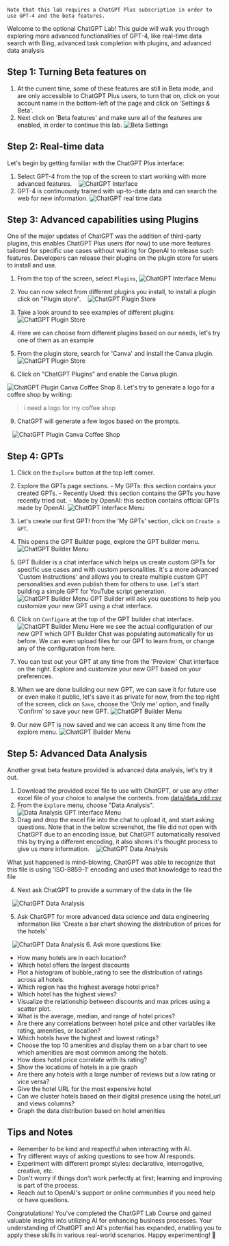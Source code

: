 ```
Note that this lab requires a ChatGPT Plus subscription in order to use GPT-4 and the beta features.
```

Welcome to the optional ChatGPT Lab! This guide will walk you through exploring more advanced functionalities of GPT-4, like real-time data search with Bing, advanced task completion with plugins, and advanced data analysis

## Step 1: Turning Beta features on

1. At the current time, some of these features are still in Beta mode, and are only accessible to ChatGPT Plus users, to turn that on, click on your account name in the bottom-left of the page and click on 'Settings & Beta'.
2. Next click on 'Beta features' and make sure all of the features are enabled, in order to continue this lab.
![Beta Settings](media/openai-betafeaturesnew.png)

## Step 2: Real-time data

Let's begin by getting familiar with the ChatGPT Plus interface:

1. Select GPT-4 from the top of the screen to start working with more advanced features.
   ![ChatGPT Interface](media/gpt4-selectionnew.png)
   
 2. GPT-4 is continuously trained with up-to-date data and can search the web for new information.
	 ![ChatGPT real time data](media/gpt4-realtimedata.png)
  
## Step 3: Advanced capabilities using Plugins
  

One of the major updates of ChatGPT was the addition of third-party plugins, this enables ChatGPT Plus users (for now) to use more features tailored for specific use cases without waiting for OpenAI to release such features. Developers can release their plugins on the plugin store for users to install and use.
  

1. From the top of the screen, select `Plugins`, 
   ![ChatGPT Interface Menu](media/gpt4-pluginsnew.png)
2. You can now select from different plugins you install, to install a plugin click on "Plugin store".
   ![ChatGPT Plugin Store](media/gpt4-pluginsstorenew.png)

3. Take a look around to see examples of different plugins
    ![ChatGPT Plugin Store](media/gpt4-pluginsstore1new.png)

5. Here we can choose from different plugins based on our needs, let's try one of them as an example
6. From the plugin store, search for 'Canva' and install the Canva plugin.
    ![ChatGPT Plugin Store](media/gpt4-canvapluginnew.png)

7. Click on "ChatGPT Plugins" and enable the Canva plugin.

![ChatGPT Plugin Canva Coffee Shop](media/gpt4-canvaselectionnew.png)
8. Let's try to generate a logo for a coffee shop by writing:
> i need a logo for my coffee shop
9. ChatGPT will generate a few logos based on the prompts.

   ![ChatGPT Plugin Canva Coffee Shop](media/gpt4-shoplogo.png)
  

## Step 4: GPTs

   1. Click on the `Explore` button at the top left corner.
   2. Explore the GPTs page sections.
	- My GPTs: this section contains your created GPTs.
	- Recently Used: this section contains the GPTs you have recently tried out.
	- Made by OpenAI: this section contains official GPTs made by OpenAI.
	   ![ChatGPT Interface Menu](media/gpt4-gptsmenu.png)

3. Let's create our first GPT! from the 'My GPTs' section, click on `Create a GPT`.
4. This opens the GPT Builder page, explore the GPT builder menu.
	![ChatGPT Builder Menu](media/gpt4-gptbuilder.png)

5. GPT Builder is a chat interface which helps us create custom GPTs for specific use cases and with custom personalities. It's a more advanced 'Custom Instructions' and allows you to create multiple custom GPT personalities and even publish them for others to use.
	Let's start building a simple GPT for YouTube script generation.
	![ChatGPT Builder Menu](media/gpt4-gptbuilder-example.png)
	GPT Builder will ask you questions to help you customize your new GPT using a chat interface.

6. Click on `Configure` at the top of the GPT builder chat interface.
	![ChatGPT Builder Menu](media/gpt4-gptbuilder-example-2.png)
	Here we see the actual configuration of our new GPT which GPT Builder Chat was populating automatically for us before.
	We can even upload files for our GPT to learn from, or change any of the configuration from here.

7. You can test out your GPT at any time from the 'Preview' Chat interface on the right.
   Explore and customize your new GPT based on your preferences.

8. When we are done building our new GPT, we can save it for future use or even make it public, let's save it as private for now, from the top right of the screen, click on `Save`, choose the 'Only me' option, and finally 'Confirm' to save your new GPT.
	![ChatGPT Builder Menu](media/gpt4-gptbuilder-save.png)

9. Our new GPT is now saved and we can access it any time from the explore menu.
	![ChatGPT Builder Menu](media/gpt4-newgpt.png)

## Step 5: Advanced Data Analysis

Another great beta feature provided is advanced data analysis, let's try it out.

1. Download the provided excel file to use with ChatGPT, or use any other excel file of your choice to analyse the contents.
   from [data/data_rdd.csv](data/data_rdd.csv)
2. From the `Explore` menu, choose "Data Analysis".
   ![Data Analysis GPT Interface Menu](media/gpt4-dataanalysisnew.png)
3. Drag and drop the excel file into the chat to upload it, and start asking questions.
	Note that in the below screenshot, the file did not open with ChatGPT due to an encoding issue, but ChatGPT automatically resolved this by trying a different encoding, it also shows it's thought process to give us more information.
   ![ChatGPT Data Analysis](media/gpt4-errorfix.png)

What just happened is mind-blowing, ChatGPT was able to recognize that this file is using 'ISO-8859-1' encoding and used that knowledge to read the file

4. Next ask ChatGPT to provide a summary of the data in the file

   ![ChatGPT Data Analysis](media/gpt4-analysissummary.png)

  
5. Ask ChatGPT for more advanced data science and data engineering information like 'Create a bar chart showing the distribution of prices for the hotels'

   ![ChatGPT Data Analysis](media/gpt4-chart.png)
6. Ask more questions like:
- How many hotels are in each location?
- Which hotel offers the largest discounts
- Plot a histogram of bubble_rating to see the distribution of ratings across all hotels.
- Which region has the highest average hotel price?
- Which hotel has the highest views?
- Visualize the relationship between discounts and max prices using a scatter plot. 
- What is the average, median, and range of hotel prices?
- Are there any correlations between hotel price and other variables like rating, amenities, or location?
- Which hotels have the highest and lowest ratings?
- Choose the top 10 amenities and display them on a bar chart to see which amenities are most common among the hotels.
- How does hotel price correlate with its rating?
- Show the locations of hotels in a pie graph
- Are there any hotels with a large number of reviews but a low rating or vice versa?
- Give the hotel URL for the most expensive hotel
- Can we cluster hotels based on their digital presence using the hotel_url and views columns?
- Graph the data distribution based on hotel amenities



## Tips and Notes

  
- Remember to be kind and respectful when interacting with AI.
- Try different ways of asking questions to see how AI responds.
- Experiment with different prompt styles: declarative, interrogative, creative, etc.
- Don't worry if things don't work perfectly at first; learning and improving is part of the process.
- Reach out to OpenAI's support or online communities if you need help or have questions.

  
Congratulations! You've completed the ChatGPT Lab Course and gained valuable insights into utilizing AI for enhancing business processes. Your understanding of ChatGPT and AI's potential has expanded, enabling you to apply these skills in various real-world scenarios. Happy experimenting! 🚀
